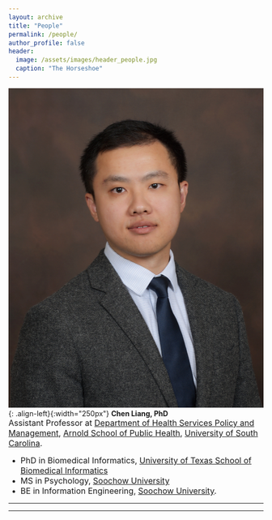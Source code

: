 ```yaml
---
layout: archive
title: "People"
permalink: /people/
author_profile: false
header:
  image: /assets/images/header_people.jpg
  caption: "The Horseshoe"
---
```


![image-left](/assets/images/avatar_ChenLiang.jpg){: .align-left}{:width="250px"}
**Chen Liang, PhD**<br/>
<span style="font-size:12pt"> Assistant Professor at [Department of Health Services Policy and Management](https://www.sc.edu/study/colleges_schools/public_health/study/areas_of_study/health_services_policy_and_management/index.php), [Arnold School of Public Health](https://www.sc.edu/study/colleges_schools/public_health/index.php), [University of South Carolina](https://sc.edu).</span>
- <span style="font-size:12pt"> PhD in Biomedical Informatics, [University of Texas School of Biomedical Informatics](https://sbmi.uth.edu) <br/></span>
- <span style="font-size:12pt"> MS in Psychology, [Soochow University](http://eng.suda.edu.cn) <br/></span>
- <span style="font-size:12pt"> BE in Information Engineering, [Soochow University](http://eng.suda.edu.cn). </span>

---

---
